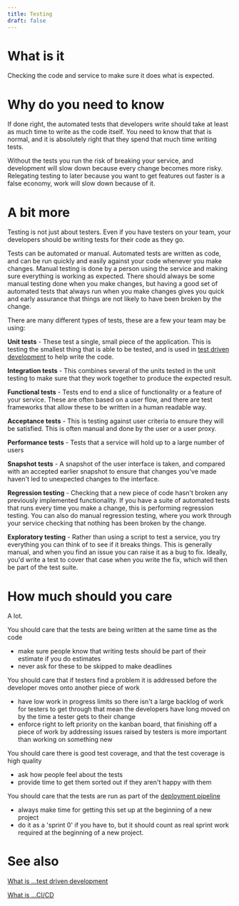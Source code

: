 ```yaml
---
title: Testing
draft: false
---
```



# What is it
Checking the code and service to make sure it does what is expected.


# Why do you need to know
If done right, the automated tests that developers write should take at least as much time to write as the code itself. You need to know that that is normal, and it is absolutely right that they spend that much time writing tests. 

Without the tests you run the risk of breaking your service, and development will slow down because every change becomes more risky. Relegating testing to later because you want to get features out faster is a false economy, work will slow down because of it.

# A bit more
Testing is not just about testers. Even if you have testers on your team, your developers should be writing tests for their code as they go.

Tests can be automated or manual. Automated tests are written as code, and can be run quickly and easily against your code whenever you make changes. Manual testing is done by a person using the service and making sure everything is working as expected. There should always be some manual testing done when you make changes, but having a good set of automated tests that always run when you make changes gives you quick and early assurance that things are not likely to have been broken by the change.

There are many different types of tests, these are a few your team may be using:

**Unit tests** - These test a single, small piece of the application. This is testing the smallest thing that is able to be tested, and is used in [test driven development](./test-driven-development) to help write the code.

**Integration tests** - This combines several of the units tested in the unit testing to make sure that they work together to produce the expected result.

**Functional tests** - Tests end to end a slice of functionality or a feature of your service. These are often based on a user flow, and there are test frameworks that allow these to be written in a human readable way.

**Acceptance tests** - This is testing against user criteria to ensure they will be satisfied. This is often manual and done by the user or a user proxy.

**Performance tests** - Tests that a service will hold up to a large number of users

**Snapshot tests** - A snapshot of the user interface is taken, and compared with an accepted earlier snapshot to ensure that changes you've made haven't led to unexpected changes to the interface.

**Regression testing** - Checking that a new piece of code hasn't broken any previously implemented functionality. If you have a suite of automated tests that runs every time you make a change, this is performing regression testing. You can also do manual regression testing, where you work through your service checking that nothing has been broken by the change.

**Exploratory testing** - Rather than using a script to test a service, you try everything you can think of to see if it breaks things. This is generally manual, and when you find an issue you can raise it as a bug to fix. Ideally, you'd write a test to cover that case when you write the fix, which will then be part of the test suite.


# How much should you care
A lot. 


You should care that the tests are being written at the same time as the code 
- make sure people know that writing tests should be part of their estimate if you do estimates
- never ask for these to be skipped to make deadlines


You should care that if testers find a problem it is addressed before the developer moves onto another piece of work 
- have low work in progress limits so there isn't a large backlog of work for testers to get through that mean the developers have long moved on by the time a tester gets to their change
- enforce right to left priority on the kanban board, that finishing off a piece of work by addressing issues raised by testers is more important than working on something new


You should care there is good test coverage, and that the test coverage is high quality 
 - ask how people feel about the tests
- provide time to get them sorted out if they aren't happy with them


You should care that the tests are run as part of the [deployment pipeline](./CI-CD) 
- always make time for getting this set up at the beginning of a new project
- do it as a 'sprint 0' if you have to, but it should count as real sprint work required at the beginning of a new project.

# See also
[What is ...test driven development](./test-driven-development)

[What is ...CI/CD](./CI-CD)


